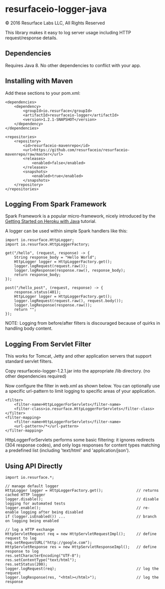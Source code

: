 # resurfaceio-logger-java
&copy; 2016 Resurface Labs LLC, All Rights Reserved

This library makes it easy to log server usage including HTTP request/response details.

## Dependencies

Requires Java 8. No other dependencies to conflict with your app.

## Installing with Maven

Add these sections to your pom.xml:

    <dependencies>
        <dependency>
            <groupId>io.resurface</groupId>
            <artifactId>resurfaceio-logger</artifactId>
            <version>1.2.1-SNAPSHOT</version>
        </dependency>
    </dependencies>

    <repositories>
        <repository>
            <id>resurfaceio-mavenrepo</id>
            <url>https://github.com/resurfaceio/resurfaceio-mavenrepo/raw/master</url>
            <releases>
                <enabled>false</enabled>
            </releases>
            <snapshots>
                <enabled>true</enabled>
            </snapshots>
        </repository>
    </repositories>

## Logging From Spark Framework

Spark Framework is a popular micro-framework, nicely introduced by the
[Getting Started on Heroku with Java](https://devcenter.heroku.com/articles/getting-started-with-java) tutorial.

A logger can be used within simple Spark handlers like this:

    import io.resurface.HttpLogger;
    import io.resurface.HttpLoggerFactory;

    get("/hello", (request, response) -> {
        String response_body = "Hello World";
        HttpLogger logger = HttpLoggerFactory.get();
        logger.logRequest(request.raw());
        logger.logResponse(response.raw(), response_body);
        return response_body;
    });

    post("/hello_post", (request, response) -> {
        response.status(401);
        HttpLogger logger = HttpLoggerFactory.get();
        logger.logRequest(request.raw(), request.body());
        logger.logResponse(response.raw());
        return "";
    });

NOTE: Logging from before/after filters is discouraged because of quirks in handling body content.

## Logging From Servlet Filter

This works for Tomcat, Jetty and other application servers that support standard servlet filters.

Copy resurfaceio-logger-1.2.1.jar into the appropriate /lib directory. (no other dependencies required)

Now configure the filter in web.xml as shown below. You can optionally use a specific url-pattern to limit logging
to specific areas of your application.

    <filter>
        <filter-name>HttpLoggerForServlets</filter-name>
        <filter-class>io.resurface.HttpLoggerForServlets</filter-class>
    </filter>
    <filter-mapping>
        <filter-name>HttpLoggerForServlets</filter-name>
        <url-pattern>/*</url-pattern>
    </filter-mapping>
    
HttpLoggerForServlets performs some basic filtering: it ignores redirects (304 response codes), and only logs
responses for content types matching a predefined list (including 'text/html' and 'application/json').

## Using API Directly

    import io.resurface.*;

    // manage default logger
    HttpLogger logger = HttpLoggerFactory.get();               // returns cached HTTP logger
    logger.disable();                                          // disable logging for automated tests
    logger.enable();                                           // re-enable logging after being disabled
    if (logger.isEnabled()) ...                                // branch on logging being enabled

    // log a HTTP exchange
    HttpServletRequest req = new HttpServletRequestImpl();     // define request to log
    req.setRequestURL("http://google.com");
    HttpServletResponse res = new HttpServletResponseImpl();   // define response to log
    res.setCharacterEncoding("UTF-8");
    res.setContentType("text/html");
    res.setStatus(200);
    logger.logRequest(req);                                    // log the request
    logger.logResponse(res, "<html></html>");                  // log the response
